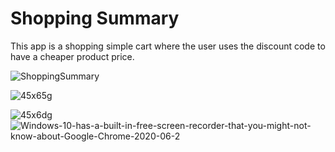 <h1>Shopping Summary</h1>

<p>This app is a shopping simple cart where the user uses the discount code to have a cheaper product price.</p>

![ShoppingSummary](https://user-images.githubusercontent.com/51189721/84369217-8609d900-aba4-11ea-8dee-eca357f7a95c.gif)


![45x65g](https://user-images.githubusercontent.com/51189721/85246295-42229980-b418-11ea-9bb9-cfb8dfc00cc9.gif)

![45x6dg](https://user-images.githubusercontent.com/51189721/85246426-988fd800-b418-11ea-9b0d-2dba411022d2.gif)
![Windows-10-has-a-built-in-free-screen-recorder-that-you-might-not-know-about-Google-Chrome-2020-06-2](https://user-images.githubusercontent.com/51189721/85246510-cf65ee00-b418-11ea-8687-0943a20be7ee.gif)

